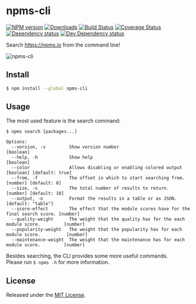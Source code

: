 # npms-cli

[![NPM version][npm-image]][npm-url] [![Downloads][downloads-image]][npm-url] [![Build Status][travis-image]][travis-url] [![Coverage Status][coveralls-image]][coveralls-url] [![Dependency status][david-dm-image]][david-dm-url] [![Dev Dependency status][david-dm-dev-image]][david-dm-dev-url]

Search <https://npms.io> from the command line!

![npms-cli](https://cloud.githubusercontent.com/assets/13259/17828647/a27c2d30-665d-11e6-9d9c-e43e02b31872.png)


## Install

```bash
$ npm install --global npms-cli
```

## Usage

The most used feature is the search command:

```
$ npms search [packages...]

Options:
  --version, -v         Show version number                                               [boolean]
  --help, -h            Show help                                                         [boolean]
  --color               Allows disabling or enabling colored output       [boolean] [default: true]
  --from, -f            The offset in which to start searching from.          [number] [default: 0]
  --size, -s            The total number of results to return.               [number] [default: 10]
  --output, -o          Format the results in a table or as JSON.                [default: "table"]
  --score-effect        The effect that the module scores have for the final search score. [number]
  --quality-weight      The weight that the quality has for the each module score.         [number]
  --popularity-weight   The weight that the popularity has for each module score.          [number]
  --maintenance-weight  The weight that the maintenance has for each module score.         [number]
```

Besides searching, the CLI provides some more useful commands.  
Please run `$ npms -h` for more information.


## License

Released under the [MIT License](http://www.opensource.org/licenses/mit-license.php).


[npm-url]:https://npmjs.org/package/npms-cli
[downloads-image]:http://img.shields.io/npm/dm/npms-cli.svg
[npm-image]:http://img.shields.io/npm/v/npms-cli.svg
[travis-url]:https://travis-ci.org/npms-io/npms-cli
[travis-image]:http://img.shields.io/travis/npms-io/npms-cli/master.svg
[coveralls-url]:https://coveralls.io/r/npms-io/npms-cli
[coveralls-image]:https://img.shields.io/coveralls/npms-io/npms-cli/master.svg
[david-dm-url]:https://david-dm.org/npms-io/npms-cli
[david-dm-image]:https://img.shields.io/david/npms-io/npms-cli.svg
[david-dm-dev-url]:https://david-dm.org/npms-io/npms-cli#info=devDependencies
[david-dm-dev-image]:https://img.shields.io/david/dev/npms-io/npms-cli.svg
